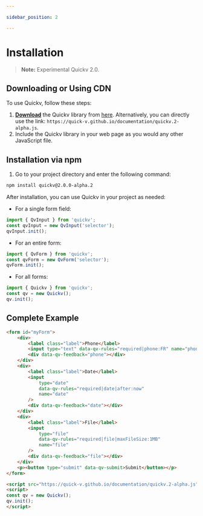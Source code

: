 ```yaml
---

sidebar_position: 2

---
```


# Installation

> **Note:** Experimental Quickv 2.0.

## Downloading or Using CDN

To use Quickv, follow these steps:

1. **[Download](https://quick-v.github.io/documentation/quickv.2-alpha.js)** the Quickv library from [here](https://quick-v.github.io/documentation/quickv.2-alpha.js). Alternatively, you can directly use the link: `https://quick-v.github.io/documentation/quickv.2-alpha.js`.
2. Include the Quickv library in your web page as you would any other JavaScript file.

## Installation via npm

1. Go to your project directory and enter the following command:

```bash
npm install quickv@2.0.0-alpha.2
```

After installation, you can use Quickv in your project as needed:

- For a single form field:

```js
import { QvInput } from 'quickv';
const qvInput = new QvInput('selector');
qvInput.init();
```

- For an entire form:

```js
import { QvForm } from 'quickv';
const qvForm = new QvForm('selector');
qvForm.init();
```

- For all forms:

```js
import { Quickv } from 'quickv';
const qv = new Quickv();
qv.init();
```

## Complete Example

```html
<form id="myForm">
    <div>
        <label class="label">Phone</label>
        <input type="text" data-qv-rules="required|phone:FR" name="phone" />
        <div data-qv-feedback="phone"></div>
    </div>
    <div>
        <label class="label">Date</label>
        <input
            type="date"
            data-qv-rules="required|date|after:now"
            name="date"
        />
        <div data-qv-feedback="date"></div>
    </div>
    <div>
        <label class="label">File</label>
        <input
            type="file"
            data-qv-rules="required|file|maxFileSize:1MB"
            name="file"
        />
        <div data-qv-feedback="file"></div>
    </div>
    <p><button type="submit" data-qv-submit>Submit</button></p>
</form>

<script src="https://quick-v.github.io/documentation/quickv.2-alpha.js"></script>
<script>
const qv = new Quickv();
qv.init();
</script>
```